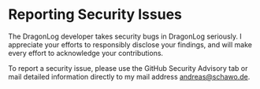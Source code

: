 Reporting Security Issues
=========================

The DragonLog developer takes security bugs in DragonLog seriously. 
I appreciate your efforts to responsibly disclose your findings, and will make every effort to acknowledge your contributions.

To report a security issue, please use the GitHub Security Advisory tab or mail detailed information directly to my mail address andreas@schawo.de.
